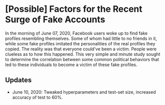 # [Possible] Factors for the Recent Surge of Fake Accounts

In the morning of June 07, 2020, Facebook users woke up to find fake profiles resembling themselves. Some of whom had little to no friends in it, while some fake profiles imitated the personalities of the real profiles they copied. The reality was that everyone could've been a victim. People were clueless as to how this happened. This very simple and minute study sought to determine the correlation between some common political behaviors that led to these individuals to become a victim of these fake profiles.

## Updates
- June 10, 2020: Tweaked hyperparameters and test-set size, increased accuracy of test to 60%.
